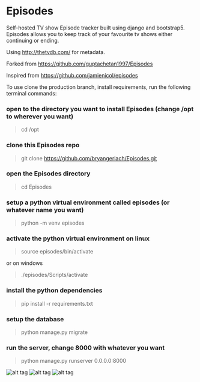 # Episodes
Self-hosted TV show Episode tracker built using django and bootstrap5.<br/>
Episodes allows you to keep track of your favourite tv shows either continuing or ending.

Using http://thetvdb.com/ for metadata.

Forked from https://github.com/guptachetan1997/Episodes

Inspired from https://github.com/jamienicol/episodes


To use clone the production branch, install requirements, run the following terminal commands:

### open to the directory you want to install Episodes (change /opt to wherever you want)  

> cd /opt

### clone this Episodes repo

> git clone https://github.com/bryangerlach/Episodes.git

### open the Episodes directory

> cd Episodes

### setup a python virtual environment called episodes (or whatever name you want)

> python -m venv episodes

### activate the python virtual environment on linux

> source episodes/bin/activate

 or on windows

> ./episodes/Scripts/activate

### install the python dependencies

> pip install -r requirements.txt

### setup the database

> python manage.py migrate

### run the server, change 8000 with whatever you want

> python manage.py runserver 0.0.0.0:8000
    
![alt tag](https://raw.githubusercontent.com/bryangerlach/Episodes/master/1.jpeg)
![alt tag](https://raw.githubusercontent.com/bryangerlach/Episodes/master/2.jpeg)
![alt tag](https://raw.githubusercontent.com/bryangerlach/Episodes/master/3.jpeg)
